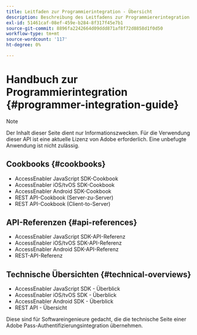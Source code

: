 ```yaml
---
title: Leitfaden zur Programmierintegration - Übersicht
description: Beschreibung des Leitfadens zur Programmiererintegration
exl-id: 51461caf-08ef-459e-b284-8f317f45e7b1
source-git-commit: 8896fa2242664d09ddd871af8f72d8858d1f0d50
workflow-type: tm+mt
source-wordcount: '117'
ht-degree: 0%

---
```


# Handbuch zur Programmierintegration {#programmer-integration-guide}


>[!NOTE]
>
>Der Inhalt dieser Seite dient nur Informationszwecken. Für die Verwendung dieser API ist eine aktuelle Lizenz von Adobe erforderlich. Eine unbefugte Anwendung ist nicht zulässig.
>

## Cookbooks {#cookbooks}

* AccessEnabler JavaScript SDK-Cookbook
* AccessEnabler iOS/tvOS SDK-Cookbook
* AccessEnabler Android SDK-Cookbook
* REST API-Cookbook (Server-zu-Server)
* REST API-Cookbook (Client-to-Server)

## API-Referenzen {#api-references}

* AccessEnabler JavaScript SDK-API-Referenz
* AccessEnabler iOS/tvOS SDK-API-Referenz
* AccessEnabler Android SDK-API-Referenz
* REST-API-Referenz

## Technische Übersichten {#technical-overviews}

* AccessEnabler JavaScript SDK - Überblick
* AccessEnabler iOS/tvOS SDK - Überblick
* AccessEnabler Android SDK - Überblick
* REST API - Übersicht

Diese sind für Softwareingenieure gedacht, die die technische Seite einer Adobe Pass-Authentifizierungsintegration übernehmen.

<!--

>[!MORELIKETHIS]
>
>* Entitlement Flow
>* Programmer Use Cases
>* Error Reporting
>* Identifying Protected Resources
>* Temp Pass
>* Integrating the Media Token Verifier
>* User Metadata
>* Tracking Data in Adobe Pass Authentication
-->
